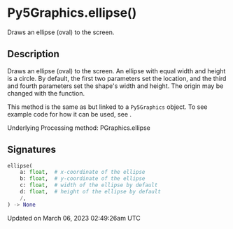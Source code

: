 # Py5Graphics.ellipse()

Draws an ellipse (oval) to the screen.

## Description

Draws an ellipse (oval) to the screen. An ellipse with equal width and height is a circle. By default, the first two parameters set the location, and the third and fourth parameters set the shape's width and height. The origin may be changed with the [](py5graphics_ellipse_mode) function.

This method is the same as [](sketch_ellipse) but linked to a `Py5Graphics` object. To see example code for how it can be used, see [](sketch_ellipse).

Underlying Processing method: PGraphics.ellipse

## Signatures

```python
ellipse(
    a: float,  # x-coordinate of the ellipse
    b: float,  # y-coordinate of the ellipse
    c: float,  # width of the ellipse by default
    d: float,  # height of the ellipse by default
    /,
) -> None
```

Updated on March 06, 2023 02:49:26am UTC

